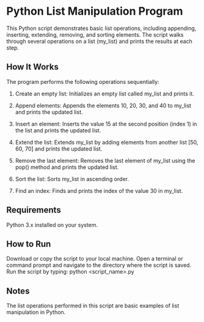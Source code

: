 # Python List Manipulation Program
This Python script demonstrates basic list operations, including appending, inserting, extending, removing, and sorting elements. The script walks through several operations on a list (my_list) and prints the results at each step.

## How It Works
The program performs the following operations sequentially:

1. Create an empty list:
Initializes an empty list called my_list and prints it.

2. Append elements:
Appends the elements 10, 20, 30, and 40 to my_list and prints the updated list.

3. Insert an element:
Inserts the value 15 at the second position (index 1) in the list and prints the updated list.

4. Extend the list:
Extends my_list by adding elements from another list [50, 60, 70] and prints the updated list.


5. Remove the last element:
Removes the last element of my_list using the pop() method and prints the updated list.

6. Sort the list:
Sorts my_list in ascending order.

7. Find an index:
Finds and prints the index of the value 30 in my_list.

## Requirements
Python 3.x installed on your system.
## How to Run
Download or copy the script to your local machine.
Open a terminal or command prompt and navigate to the directory where the script is saved.
Run the script by typing:
  python <script_name>.py
## Notes
The list operations performed in this script are basic examples of list manipulation in Python.
